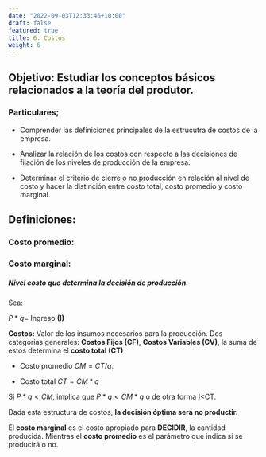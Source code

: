 ```yaml
---
date: "2022-09-03T12:33:46+10:00"
draft: false
featured: true
title: 6. Costos
weight: 6
---
```

## Objetivo: Estudiar los conceptos básicos relacionados a la teoría del produtor.

### Particulares;

+ Comprender las definiciones principales  de la estrucutra de costos de la empresa.

+ Analizar la relación de los costos con respecto a las decisiones de fijación de los niveles de producción de la empresa.

+ Determinar el criterio de cierre o no producción en relación al nivel de costo y hacer la distinción entre costo total, costo promedio y  costo marginal.  

## Definiciones: 


### Costo promedio:
### Costo marginal: 

##### Nivel costo que determina la decisión de producción. 
Sea: 

$P*q=$ Ingreso **(I)**

**Costos:** Valor de los insumos necesarios para la producción. Dos categorias generales: **Costos Fijos (CF)**, **Costos Variables (CV)**, la suma de estos determina el **costo total (CT)**

+ Costo promedio $CM=CT/q$.

+ Costo total  $CT=CM*q$

Si $P*q<CM$, implica que  $P*q<CM*q$ o de otra forma I<CT. 

Dada esta estructura de costos, **la decisión óptima será no productir.** 


El **costo marginal** es el costo apropiado para **DECIDIR**, la cantidad producida. Mientras el **costo promedio** es el parámetro que indica si se producirá o no. 

